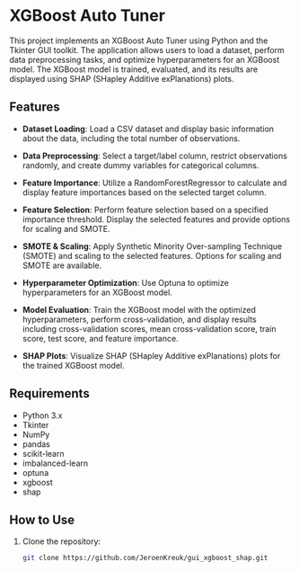 # XGBoost Auto Tuner

This project implements an XGBoost Auto Tuner using Python and the Tkinter GUI toolkit. The application allows users to load a dataset, perform data preprocessing tasks, and optimize hyperparameters for an XGBoost model. The XGBoost model is trained, evaluated, and its results are displayed using SHAP (SHapley Additive exPlanations) plots.

## Features

- **Dataset Loading**: Load a CSV dataset and display basic information about the data, including the total number of observations.

- **Data Preprocessing**: Select a target/label column, restrict observations randomly, and create dummy variables for categorical columns.

- **Feature Importance**: Utilize a RandomForestRegressor to calculate and display feature importances based on the selected target column.

- **Feature Selection**: Perform feature selection based on a specified importance threshold. Display the selected features and provide options for scaling and SMOTE.

- **SMOTE & Scaling**: Apply Synthetic Minority Over-sampling Technique (SMOTE) and scaling to the selected features. Options for scaling and SMOTE are available.

- **Hyperparameter Optimization**: Use Optuna to optimize hyperparameters for an XGBoost model.

- **Model Evaluation**: Train the XGBoost model with the optimized hyperparameters, perform cross-validation, and display results including cross-validation scores, mean cross-validation score, train score, test score, and feature importance.

- **SHAP Plots**: Visualize SHAP (SHapley Additive exPlanations) plots for the trained XGBoost model.

## Requirements

- Python 3.x
- Tkinter
- NumPy
- pandas
- scikit-learn
- imbalanced-learn
- optuna
- xgboost
- shap

## How to Use

1. Clone the repository:

   ```bash
   git clone https://github.com/JeroenKreuk/gui_xgboost_shap.git
